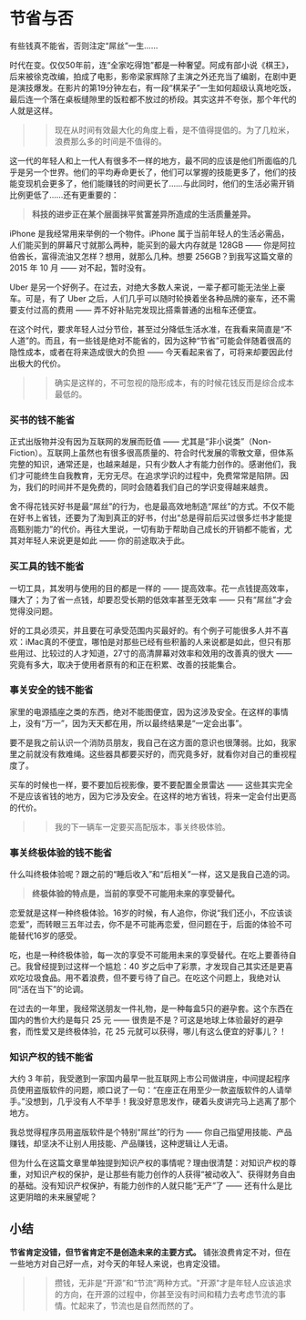 # 节省与否

 有些钱真不能省，否则注定“屌丝”一生……

 时代在变。仅仅50年前，连“全家吃得饱”都是一种奢望。阿成有部小说《棋王》，后来被徐克改编，拍成了电影，影帝梁家辉除了主演之外还充当了编剧，在剧中更是演技爆发。在影片的第19分钟左右，有一段“棋呆子”一生如何超级认真地吃饭，最后连一个落在桌板缝隙里的饭粒都不放过的桥段。其实这并不夸张，那个年代的人就是这样。

> > 现在从时间有效最大化的角度上看，是不值得提倡的。为了几粒米，浪费那么多的时间是不值得的。



 这一代的年轻人和上一代人有很多不一样的地方，最不同的应该是他们所面临的几乎是另一个世界。他们的平均寿命更长了，他们可以掌握的技能更多了，他们的技能变现机会更多了，他们能赚钱的时间更长了……与此同时，他们的生活必需开销比例更低了……还有更重要的：

 >**科技的进步正在某个层面抹平贫富差异所造成的生活质量差异。** 

 iPhone 是我经常用来举例的一个物件。iPhone 属于当前年轻人的生活必需品，人们能买到的屏幕尺寸就那么两种，能买到的最大内存就是 128GB —— 你是阿拉伯酋长，富得流油又怎样？想用，就那么几种。想要 256GB？到我写这篇文章的 2015 年 10 月 —— 对不起，暂时没有。

 Uber 是另一个好例子。在过去，对绝大多数人来说，一辈子都可能无法坐上豪车。可是，有了 Uber 之后，人们几乎可以随时轮换着坐各种品牌的豪车，还不需要支付过高的费用 —— 弄不好补贴完发现比搭乘普通的出租车还便宜。

 在这个时代，要求年轻人过分节俭，甚至过分降低生活水准，在我看来简直是“不人道”的。而且，有一些钱是绝对不能省的，因为这种“节省”可能会伴随着很高的隐性成本，或者在将来造成很大的负担 —— 今天看起来省了，可将来却要因此付出极大的代价。

> > 确实是这样的，不可忽视的隐形成本，有的时候花钱反而是综合成本最低的。



### 买书的钱不能省

 正式出版物并没有因为互联网的发展而贬值 —— 尤其是“非小说类”（Non-Fiction）。互联网上虽然也有很多很高质量的、符合时代发展的零散文章，但体系完整的知识，通常还是，也越来越是，只有少数人才有能力创作的。感谢他们，我们才可能终生自我教育，无穷无尽。在追求学识的过程中，免费常常是陷阱。因为，我们的时间并不是免费的，同时会随着我们自己的学识变得越来越贵。

 舍不得花钱买好书是最“屌丝”的行为，也是最高效地制造“屌丝”的方式。不仅不能在好书上省钱，还要为了淘到真正的好书，付出“总是得前后买过很多烂书才能提高甄别能力”的代价。再往大里说，一切有助于帮助自己成长的开销都不能省，尤其对年轻人来说更是如此 —— 你的前途取决于此。



### 买工具的钱不能省

 一切工具，其发明与使用的目的都是一样的 —— 提高效率。花一点钱提高效率，赚大了；为了省一点钱，却要忍受长期的低效率甚至无效率 —— 只有“屌丝”才会觉得没问题。

 好的工具必须买，并且要在可承受范围内买最好的。有个例子可能很多人并不喜欢：iMac真的不便宜，哪怕是对那些已经有些积蓄的人来说都是如此，但只有那些用过、比较过的人才知道，27寸的高清屏幕对效率和效用的改善真的很大 —— 究竟有多大，取决于使用者原有的和正在积累、改善的技能集合。



### 事关安全的钱不能省

 家里的电源插座之类的东西，绝对不能图便宜，因为这涉及安全。在这样的事情上，没有“万一”，因为天天都在用，所以最终结果是“一定会出事”。

 要不是我之前认识一个消防员朋友，我自己在这方面的意识也很薄弱。比如，我家里之前就没有救难绳。这些器具都要买好的，而究竟多好，就看你对自己的重视程度了。

 买车的时候也一样，要不要加后视影像，要不要配置全景雷达 —— 这些其实完全不是应该省钱的地方，因为它涉及安全。在这样的地方省钱，将来一定会付出更高的代价。

> > 我的下一辆车一定要买高配版本，事关终极体验。



### 事关终极体验的钱不能省

 什么叫终极体验呢？跟之前的“睡后收入”和“后相关”一样，这又是我自己造的词。

 >**终极体验的特点是，当前的享受不可能用未来的享受替代。** 

 恋爱就是这样一种终极体验。16岁的时候，有人追你，你说“我们还小，不应该谈恋爱”，而转眼三五年过去，你不是不可能再恋爱，但问题在于，后面的体验不可能替代16岁的感受。

 吃，也是一种终极体验，每一次的享受不可能用未来的享受替代。在吃上要善待自己。我曾经提到过这样一个尴尬：40 岁之后中了彩票，才发现自己其实还是更喜欢吃垃圾食品。用不着浪费，但不要亏待了自己。在吃这个问题上，我绝对认同“活在当下”的论调。

 在过去的一年里，我经常送朋友一件礼物，是一种每盒5只的避孕套。这个东西在国内的售价大约是每只 25 元 —— 很贵是不是？可这是地球上体验最好的避孕套，而性爱又是终极体验，花 25 元就可以获得，哪儿有这么便宜的好事儿？！

### 知识产权的钱不能省

 大约 3 年前，我受邀到一家国内最早一批互联网上市公司做讲座，中间提起程序员使用盗版软件的问题，顺口说了一句：“在座正在用至少一款盗版软件的人请举手。”没想到，几乎没有人不举手！我没好意思发作，硬着头皮讲完马上逃离了那个地方。

 我总觉得程序员用盗版软件是个特别“屌丝”的行为 —— 你自己指望用技能、产品赚钱，却坚决不让别人用技能、产品赚钱，这种逻辑让人无语。

 但为什么在这篇文章里单独提到知识产权的事情呢？理由很清楚：对知识产权的尊重，对知识产权的保护，是让那些有能力创作的人获得“被动收入”、获得财务自由的基础。没有知识产权保护，有能力创作的人就只能“无产”了 —— 还有什么是比这更阴暗的未来展望呢？

## 小结

**节省肯定没错，但节省肯定不是创造未来的主要方式。** 铺张浪费肯定不对，但在一些地方对自己好一点，对今天的年轻人来说，也肯定没错。

> > 攒钱，无非是“开源”和“节流”两种方式。"开源"才是年轻人应该追求的方向，在开源的过程中，你甚至没有时间和精力去考虑节流的事情。忙起来了，节流也是自然而然的了。

